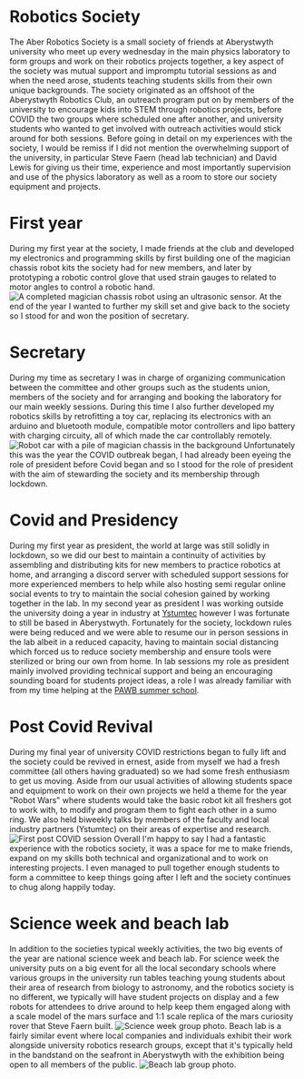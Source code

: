 
# Robotics Society
The Aber Robotics Society is a small society of friends at Aberystwyth university who meet up every wednesday in the main physics laboratory to form groups and work on their robotics projects together, a key aspect of the society was mutual support and impromptu tutorial sessions as and when the need arose, students teaching students skills from their own unique backgrounds.
The society originated as an offshoot of the Aberystwyth Robotics Club, an outreach program put on by members of the university to encourage kids into STEM through robotics projects, before COVID the two groups where scheduled one after another, and university students who wanted to get involved with outreach activities would stick around for both sessions.
Before going in detail on my experiences with the society, I would be remiss if I did not mention the overwhelming support of the university, in particular Steve Faern (head lab technician) and David Lewis for giving us their time, experience and most importantly supervision and use of the physics laboratory as well as a room to store our society equipment and projects.

# First year
During my first year at the society, I made friends at the club and developed my electronics and programming skills by first building one of the magician chassis robot kits the society had for new members, and later by prototyping a robotic control glove that used strain gauges to related to motor angles to control a robotic hand.
<img src="images/Magician.jpg" alt="A completed magician chassis robot using an ultrasonic sensor.">
At the end of the year I wanted to further my skill set and give back to the society so I stood for and won the position of secretary.

# Secretary
During my time as secretary I was in charge of organizing communication between the committee and other groups such as the students union, members of the society and for arranging and booking the laboratory for our main weekly sessions.
During this time I also further developed my robotics skills by retrofitting a toy car, replacing its electronics with an arduino and bluetooth module, compatible motor controllers and lipo battery with charging circuity, all of which made the car controllably remotely.
<img src="images/Robot-car.jpg" alt="Robot car with a pile of magician chassis in the background">
Unfortunately this was the year the COVID outbreak began, I had already been eyeing the role of president before Covid began and so I stood for the role of president with the aim of stewarding the society and its membership through lockdown.

# Covid and Presidency
During my first year as president, the world at large was still solidly in lockdown, so we did our best to maintain a continuity of activities by assembling and distributing kits for new members to practice robotics at home, and arranging a discord server with scheduled support sessions for more experienced members to help while also hosting semi regular online social events to try to maintain the social cohesion gained by working together in the lab.
In my second year as president I was working outside the university doing a year in industry at [Ystumtec](Ystumtec.html) however I was fortunate to still be based in Aberystwyth. Fortunately for the society, lockdown rules were being reduced and we were able to resume our in person sessions in the lab albeit in a reduced capacity, having to maintain social distancing which forced us to reduce society membership and ensure tools were sterilized or bring our own from home.
In lab sessions my role as president mainly involved providing technical support and being an encouraging sounding board for students project ideas, a role I was already familiar with from my time helping at the [PAWB summer school](PAWB.html). 

# Post Covid Revival
During my final year of university COVID restrictions began to fully lift and the society could be revived in ernest, aside from myself we had a fresh committee (all others having graduated) so we had some fresh enthusiasm to get us moving. Aside from our usual activities of allowing students space and equipment to work on their own projects we held a theme for the year "Robot Wars" where students would take the basic robot kit all freshers got to work with, to modify and program them to fight each other in a sumo ring. We also held biweekly talks by members of the faculty and local industry partners (Ystumtec) on their areas of expertise and research.
<img src="images/Robotics-session.jpg" alt="First post COVID session">
Overall I'm happy to say I had a fantastic experience with the robotics society, it was a space for me to make friends, expand on my skills both technical and organizational and to work on interesting projects. I even managed to pull together enough students to form a committee to keep things going after I left and the society continues to chug along happily today.

# Science week and beach lab
In addition to the societies typical weekly activities, the two big events of the year are national science week and beach lab.
For science week the university puts on a big event for all the local secondary schools where various groups in the university run tables teaching young students about their area of research from biology to astronomy, and the robotics society is no different, we typically will have student projects on display and a few robots for attendees to drive around to help keep them engaged along with a scale model of the mars surface and 1:1 scale replica of the mars curiosity rover that Steve Faern built.
<img src="images/Science-week.jpg" alt="Science week group photo.">
Beach lab is a fairly similar event where local companies and individuals exhibit their work alongside university robotics research groups, except that it's typically held in the bandstand on the seafront in Aberystwyth with the exhibition being open to all members of the public.
<img src="images/Beach-lab.jpg" alt="Beach lab group photo.">

